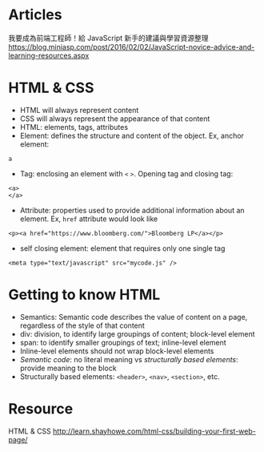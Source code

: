 # Articles
我要成為前端工程師！給 JavaScript 新手的建議與學習資源整理
https://blog.miniasp.com/post/2016/02/02/JavaScript-novice-advice-and-learning-resources.aspx

# HTML & CSS
- HTML will always represent content
- CSS will always represent the appearance of that content
- HTML: elements, tags, attributes
- Element: defines the structure and content of the object. Ex, anchor element:
```
a
```
- Tag: enclosing an element with `<` `>`. Opening tag and closing tag:
```
<a>
</a>
```
- Attribute: properties used to provide additional information about an element. Ex, `href` attribute would look like
```
<p><a href="https://www.bloomberg.com/">Bloomberg LP</a></p>
```

- self closing element: element that requires only one single tag
```
<meta type="text/javascript" src="mycode.js" />
```

# Getting to know HTML
- Semantics: Semantic code describes the value of content on a page, regardless of the style of that content
- div: division, to identify large groupings of content; block-level element
- span: to identify smaller groupings of text; inline-level element
- Inline-level elements should not wrap block-level elements
- *Semantic code*: no literal meaning vs *structurally based elements*: provide meaning to the block
- Structurally based elements: `<header>`, `<nav>`, `<section>`, etc.

# Resource
HTML & CSS
http://learn.shayhowe.com/html-css/building-your-first-web-page/
